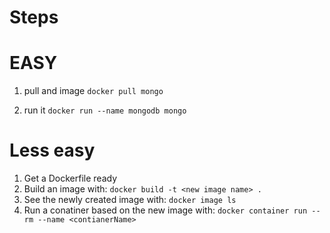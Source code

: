 # Steps
# EASY
1. pull and image
`docker pull mongo`

2. run it
`docker run --name mongodb mongo`

# Less easy
1. Get a Dockerfile ready
2. Build an image with:
 `docker build -t <new image name> .`
3. See the newly created image with:
 `docker image ls`
4. Run a conatiner based on the new image with:
`docker container run --rm --name <contianerName>`